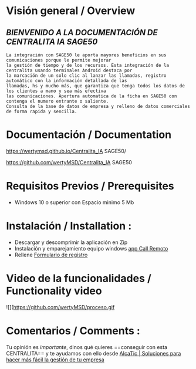 
# Visión general / Overview

## *BIENVENIDO A LA DOCUMENTACIÓN DE CENTRALITA IA SAGE50*

    La integración con SAGE50 le aporta mayores beneficios en sus comunicaciones porque le permite mejorar 
    la gestión de tiempo y de los recursos. Esta integración de la centralita usando terminales Android destaca por 
    la marcación de un solo clic al lanzar las llamadas, registro automático con la información detallada de las 
    llamadas, hs y mucho más, que garantiza que tenga todos los datos de los clientes a mano y sea más efectiva 
    las comunicaciones. Apertura automatica de la ficha en SAGE50 con contenga el numero entrante o saliente.
    Consulta de la base de datos de empresa y relleno de datos comerciales de forma rapida y sencilla.


# Documentación / Documentation

https://wertymsd.github.io/Centralita_IA SAGE50/

https://github.com/wertyMSD/Centralita_IA SAGE50


# Requisitos Previos / Prerequisites
- Windows 10 o superior con Espacio minimo 5 Mb

# Instalación / Installation :
- Descargar y descomprimir la aplicación en Zip 
- Instalación y emparejamiento equipo windows [app Call Remoto]()
- Rellene [Formulario de registro](https://forms.office.com/r/5k9k54cugV)


# Video de la funcionalidades / Functionality video
![](https://github.com/wertyMSD/proceso.gif


# Comentarios / Comments :

Tu opinión es *importante*, dinos qué quieres 
==conseguir con esta CENTRALITA== 
y te ayudamos con ello desde 
[AlcaTic | Soluciones para hacer más fácil la gestión de tu empresa](https://www.alcatic.com/)
